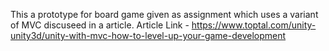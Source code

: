 This a prototype for board game given as assignment which uses a variant of MVC discuseed in a article.
Article Link - https://www.toptal.com/unity-unity3d/unity-with-mvc-how-to-level-up-your-game-development
